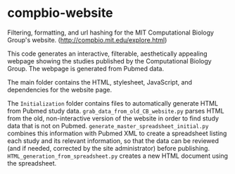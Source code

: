 # compbio-website
Filtering, formatting, and url hashing for the MIT Computational Biology Group's website. (http://compbio.mit.edu/explore.html)

This code generates an interactive, filterable, aesthetically appealing webpage showing the studies published by the Computational Biology Group. The webpage is generated from Pubmed data.

The main folder contains the HTML, stylesheet, JavaScript, and dependencies for the website page.

The `Initialization` folder contains files to automatically generate HTML from Pubmed study data. `grab_data_from_old_CB_website.py` parses HTML from the old, non-interactive version of the website in order to find study data that is not on Pubmed. `generate_master_spreadsheet_initial.py` combines this information with Pubmed XML to create a spreadsheet listing each study and its relevant information, so that the data can be reviewed (and if needed, corrected by the site administrator) before publishing. `HTML_generation_from_spreadsheet.py` creates a new HTML document using the spreadsheet.

